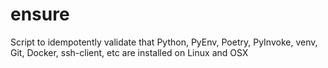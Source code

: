# ensure
Script to idempotently validate that Python, PyEnv, Poetry, PyInvoke, venv, Git, Docker, ssh-client, etc are installed on Linux and OSX
